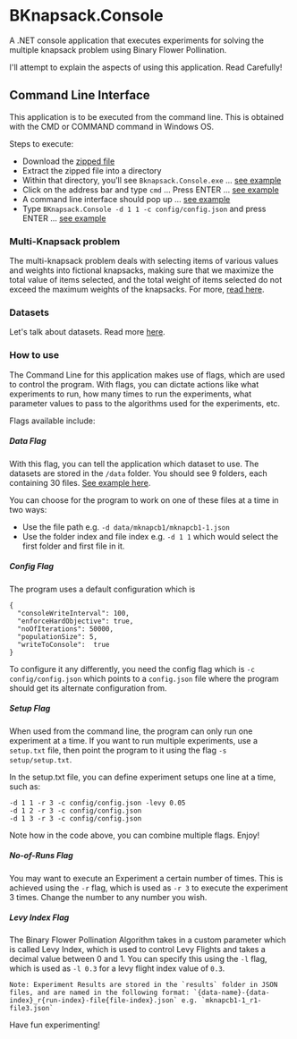 # BKnapsack.Console

A .NET console application that executes experiments for solving the multiple knapsack problem using Binary Flower Pollination.

I'll attempt to  explain the aspects of using this application. Read Carefully!

## Command Line Interface

This application is to be executed from the command line. This is obtained with the CMD or COMMAND command in Windows OS.

Steps to execute:

- Download the [zipped file](BKnapsack-Console.zip)
- Extract the zipped file into a directory
- Within that directory, you'll see `Bknapsack.Console.exe` ... [see example](http://take.ms/VJMdI)
- Click on the address bar and type `cmd` ... Press ENTER ... [see example](http://take.ms/rnUUh)
- A command line interface should pop up ... [see example](http://take.ms/dGNcN)
- Type `BKnapsack.Console -d 1 1 -c config/config.json` and press ENTER ... [see example](http://take.ms/EZB2z)

### Multi-Knapsack problem

The multi-knapsack problem deals with selecting items of various values and weights into fictional knapsacks, making sure that we maximize the total value of items selected, and the total weight of items selected do not exceed the maximum weights of the knapsacks. For more, [read here](Knapsack.md).

### Datasets

Let's talk about datasets. Read more [here](data).

### How to use

The Command Line for this application makes use of flags, which are used to control the program. With flags, you can dictate actions like what experiments to run, how many times to run the experiments, what parameter values to pass to the algorithms used for the experiments, etc.

Flags available include:

##### Data Flag

With this flag, you can tell the application which dataset to use. The datasets are stored in the `/data` folder. You should see 9 folders, each containing 30 files. [See example here](http://take.ms/cogng).

You can choose for the program to work on one of these files at a time in two ways:

- Use the file path e.g. `-d data/mknapcb1/mknapcb1-1.json`
- Use the folder index and file index e.g. `-d 1 1` which would select the first folder and first file in it.

##### Config Flag

The program uses a default configuration which is 

```
{
  "consoleWriteInterval": 100,
  "enforceHardObjective": true,
  "noOfIterations": 50000,
  "populationSize": 5,
  "writeToConsole":  true
}
```

To configure it any differently, you need the config flag which is `-c config/config.json` which points to a `config.json` file where the program should get its alternate configuration from.

##### Setup Flag

When used from the command line, the program can only run one experiment at a time. If you want to run multiple experiments, use a `setup.txt` file, then point the program to it using the flag `-s setup/setup.txt`.

In the setup.txt file, you can define experiment setups one line at a time, such as:

```
-d 1 1 -r 3 -c config/config.json -levy 0.05
-d 1 2 -r 3 -c config/config.json
-d 1 3 -r 3 -c config/config.json
```

Note how in the code above, you can combine multiple flags. Enjoy!

##### No-of-Runs Flag

You may want to execute an Experiment a certain number of times. This is achieved using the `-r` flag, which is used as `-r 3` to execute the experiment 3 times. Change the number to any number you wish.

##### Levy Index Flag

The Binary Flower Pollination Algorithm takes in a custom parameter which is called Levy Index, which is used to control Levy Flights and takes a decimal value between 0 and 1. You can specify this using the `-l` flag, which is used as `-l 0.3` for a levy flight index value of `0.3`.

```
Note: Experiment Results are stored in the `results` folder in JSON files, and are named in the following format: `{data-name}-{data-index}_r{run-index}-file{file-index}.json` e.g. `mknapcb1-1_r1-file3.json`
```


Have fun experimenting!